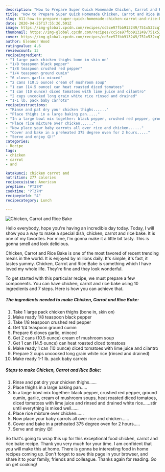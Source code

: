 ```yaml
---
description: "How to Prepare Super Quick Homemade Chicken, Carrot and Rice Bake"
title: "How to Prepare Super Quick Homemade Chicken, Carrot and Rice Bake"
slug: 611-how-to-prepare-super-quick-homemade-chicken-carrot-and-rice-bake
date: 2020-04-25T17:55:26.591Z
image: https://img-global.cpcdn.com/recipes/cc5ce97fbb913249/751x532cq70/chicken-carrot-and-rice-bake-recipe-main-photo.jpg
thumbnail: https://img-global.cpcdn.com/recipes/cc5ce97fbb913249/751x532cq70/chicken-carrot-and-rice-bake-recipe-main-photo.jpg
cover: https://img-global.cpcdn.com/recipes/cc5ce97fbb913249/751x532cq70/chicken-carrot-and-rice-bake-recipe-main-photo.jpg
author: Eleanor Wood
ratingvalue: 4.6
reviewcount: 13
recipeingredient:
- "1 large pack chicken thighs bone in skin on"
- "1/8 teaspoon black pepper"
- "1/8 teaspoon crushed red pepper"
- "1/4 teaspoon ground cumin"
- "6 cloves garlic minced"
- "2 cans (10.5 ounce) cream of mushroom soup"
- "1 can (14.5 ounce) can heat roasted diced tomatoes"
- "1 can (10 ounce) diced tomatoes with lime juice and cilantro"
- "2 cups uncooked long grain white rice rinsed and drained"
- "1-1 lb. pack baby carrots"
recipeinstructions:
- "Rinse and pat dry your chicken thighs......"
- "Place thighs in a large baking pan....."
- "In a large bowl mix together: black pepper, crushed red pepper, ground cumin, garlic, cream of mushroom soups, heat roasted diced tomatoes, diced tomatoes with lime juice and rinsed and drained white rice......stir until everything is mixed well......"
- "Place rice mixture over chicken......"
- "Now place your baby carrots all over rice and chicken......"
- "Cover and bake in a preheated 375 degree oven for 2 hours....."
- "Serve and enjoy 😉!"
categories:
- Recipe
tags:
- chicken
- carrot
- and

katakunci: chicken carrot and 
nutrition: 277 calories
recipecuisine: American
preptime: "PT37M"
cooktime: "PT37M"
recipeyield: "4"
recipecategory: Lunch

---
```



![Chicken, Carrot and Rice Bake](https://img-global.cpcdn.com/recipes/cc5ce97fbb913249/751x532cq70/chicken-carrot-and-rice-bake-recipe-main-photo.jpg)

Hello everybody, hope you're having an incredible day today. Today, I will show you a way to make a special dish, chicken, carrot and rice bake. It is one of my favorites. For mine, I'm gonna make it a little bit tasty. This is gonna smell and look delicious.



Chicken, Carrot and Rice Bake is one of the most favored of recent trending meals in the world. It is enjoyed by millions daily. It's simple, it's fast, it tastes yummy. Chicken, Carrot and Rice Bake is something which I have loved my whole life. They're fine and they look wonderful.


To get started with this particular recipe, we must prepare a few components. You can have chicken, carrot and rice bake using 10 ingredients and 7 steps. Here is how you can achieve that.

<!--inarticleads1-->

##### The ingredients needed to make Chicken, Carrot and Rice Bake:

1. Take 1 large pack chicken thighs (bone in, skin on)
1. Make ready 1/8 teaspoon black pepper
1. Take 1/8 teaspoon crushed red pepper
1. Get 1/4 teaspoon ground cumin
1. Prepare 6 cloves garlic, minced
1. Get 2 cans (10.5 ounce) cream of mushroom soup
1. Get 1 can (14.5 ounce) can heat roasted diced tomatoes
1. Make ready 1 can (10 ounce) diced tomatoes with lime juice and cilantro
1. Prepare 2 cups uncooked long grain white rice (rinsed and drained)
1. Make ready 1-1 lb. pack baby carrots




<!--inarticleads2-->

##### Steps to make Chicken, Carrot and Rice Bake:

1. Rinse and pat dry your chicken thighs......
1. Place thighs in a large baking pan.....
1. In a large bowl mix together: black pepper, crushed red pepper, ground cumin, garlic, cream of mushroom soups, heat roasted diced tomatoes, diced tomatoes with lime juice and rinsed and drained white rice......stir until everything is mixed well......
1. Place rice mixture over chicken......
1. Now place your baby carrots all over rice and chicken......
1. Cover and bake in a preheated 375 degree oven for 2 hours.....
1. Serve and enjoy 😉!




So that's going to wrap this up for this exceptional food chicken, carrot and rice bake recipe. Thank you very much for your time. I am confident that you will make this at home. There is gonna be interesting food in home recipes coming up. Don't forget to save this page in your browser, and share it to your family, friends and colleague. Thanks again for reading. Go on get cooking!

